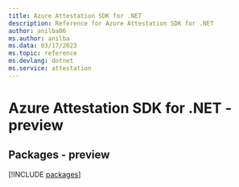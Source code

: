 ```yaml
---
title: Azure Attestation SDK for .NET
description: Reference for Azure Attestation SDK for .NET
author: anilba06
ms.author: anilba
ms.data: 03/17/2023
ms.topic: reference
ms.devlang: dotnet
ms.service: attestation
---
```

# Azure Attestation SDK for .NET - preview
## Packages - preview
[!INCLUDE [packages](attestation-index.md)]